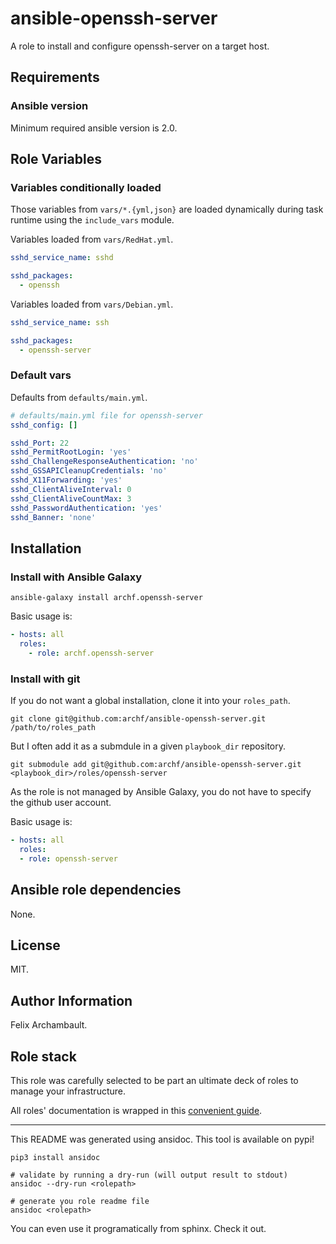 # ansible-openssh-server

A role to install and configure openssh-server on a target host.

## Requirements

### Ansible version

Minimum required ansible version is 2.0.


## Role Variables

### Variables conditionally loaded

Those variables from `vars/*.{yml,json}` are loaded dynamically during task
runtime using the `include_vars` module.

Variables loaded from `vars/RedHat.yml`.

```yaml
sshd_service_name: sshd

sshd_packages:
  - openssh

```

Variables loaded from `vars/Debian.yml`.

```yaml
sshd_service_name: ssh

sshd_packages:
  - openssh-server

```

### Default vars

Defaults from `defaults/main.yml`.

```yaml
# defaults/main.yml file for openssh-server
sshd_config: []

sshd_Port: 22
sshd_PermitRootLogin: 'yes'
sshd_ChallengeResponseAuthentication: 'no'
sshd_GSSAPICleanupCredentials: 'no'
sshd_X11Forwarding: 'yes'
sshd_ClientAliveInterval: 0
sshd_ClientAliveCountMax: 3
sshd_PasswordAuthentication: 'yes'
sshd_Banner: 'none'

```


## Installation

### Install with Ansible Galaxy

```shell
ansible-galaxy install archf.openssh-server
```

Basic usage is:

```yaml
- hosts: all
  roles:
    - role: archf.openssh-server
```

### Install with git

If you do not want a global installation, clone it into your `roles_path`.

```shell
git clone git@github.com:archf/ansible-openssh-server.git /path/to/roles_path
```

But I often add it as a submdule in a given `playbook_dir` repository.

```shell
git submodule add git@github.com:archf/ansible-openssh-server.git <playbook_dir>/roles/openssh-server
```

As the role is not managed by Ansible Galaxy, you do not have to specify the
github user account.

Basic usage is:

```yaml
- hosts: all
  roles:
  - role: openssh-server
```

## Ansible role dependencies

None.

## License

MIT.

## Author Information

Felix Archambault.

## Role stack

This role was carefully selected to be part an ultimate deck of roles to manage
your infrastructure.

All roles' documentation is wrapped in this [convenient guide](http://127.0.0.1:8000/).


---
This README was generated using ansidoc. This tool is available on pypi!

```shell
pip3 install ansidoc

# validate by running a dry-run (will output result to stdout)
ansidoc --dry-run <rolepath>

# generate you role readme file
ansidoc <rolepath>
```

You can even use it programatically from sphinx. Check it out.
